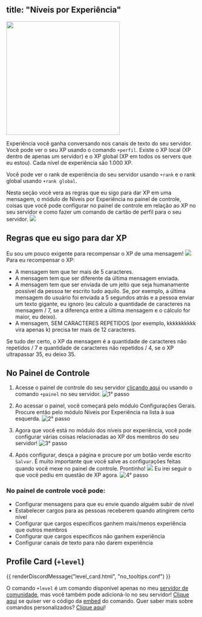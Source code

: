 title: "Níveis por Experiência"
---

<img src="https://i.imgur.com/SMrrBfQ.png" style="text-align: center;" height="300" />

Experiência você ganha conversando nos canais de texto do seu servidor. Você pode ver o seu XP usando o comando `+perfil`. Existe o XP local (XP dentro de apenas um servidor) e o XP global (XP em todos os servers que eu estou). Cada nível de experiência são 1.000 XP.

Você pode ver o rank de experiência do seu servidor usando `+rank` e o rank global usando `+rank global`.

Nesta seção você vera as regras que eu sigo para dar XP em uma mensagem, o módulo de Níveis por Experiência no painel de controle, coisas que você pode configurar no painel de controle em relação ao XP no seu servidor e como fazer um comando de cartão de perfil para o seu servidor. <img src="https://cdn.discordapp.com/emojis/731873534036541500.png?v=1" class="inline-emoji">

## Regras que eu sigo para dar XP
Eu sou um pouco exigente para recompensar o XP de uma mensagem! <img src="https://cdn.discordapp.com/emojis/729723959284727808.png?v=1" class="inline-emoji"> Para eu recompensar o XP:

* A mensagem tem que ter mais de 5 caracteres.
* A mensagem tem que ser diferente da última mensagem enviada.
* A mensagem tem que ser enviada de um jeito que seja humanamente possível da pessoa ter escrito tudo aquilo. Se, por exemplo, a última mensagem do usuário foi enviada a 5 segundos atrás e a pessoa enviar um texto gigante, eu ignoro (eu calculo a quantidade de caracteres na mensagem / 7, se a diferença entre a última mensagem e o cálculo for maior, eu deixo).
* A mensagem, SEM CARACTERES REPETIDOS (por exemplo, kkkkkkkkkk vira apenas k) precisa ter mais de 12 caracteres.

Se tudo der certo, o XP da mensagem é a quantidade de caracteres não repetidos / 7 e quantidade de caracteres não repetidos / 4, se o XP ultrapassar 35, eu deixo 35.

## No Painel de Controle
1. Acesse o painel de controle do seu servidor [clicando aqui](/dashboard) ou usando o comando `+painel` no seu servidor.
![1° passo](https://i.imgur.com/myEkOAY.png)

2. Ao acessar o painel, você começará pelo módulo Configurações Gerais. Procure então pelo módulo Níveis por Experiência na lista à sua esquerda.
![2° passo](https://cdn.discordapp.com/attachments/358774895850815488/799303027051331604/unknown.png)

3. Agora que você está no módulo dos níveis por experiência, você pode configurar várias coisas relacionadas ao XP dos membros do seu servidor! 
![3° passo](https://cdn.discordapp.com/attachments/358774895850815488/799303975995703406/unknown.png)

4. Após configurar, desça a página e procure por um botão verde escrito `Salvar`. É muito importante que você salve as configurações feitas quando você mexe no painel de controle. Prontinho! <img src="https://cdn.discordapp.com/emojis/519546310978830355.png?v=1" class="inline-emoji"> Eu irei seguir o que você pediu em questão de XP agora.
![4° passo](https://cdn.discordapp.com/attachments/358774895850815488/799304702806327376/unknown.png)

### No painel de controle você pode:
* Configurar mensagens para que eu envie quando alguém subir de nível
* Estabelecer cargos para as pessoas receberem quando atingirem certo nível
* Configurar que cargos específicos ganhem mais/menos experiência que outros membros
* Configurar que cargos específicos não ganhem experiência
* Configurar canais de texto para não darem experiência

## Profile Card (`+level`)
{{ renderDiscordMessage("level_card.html", "no_tooltips.conf") }}

O comando `+level` é um comando disponível apenas no meu [servidor de comunidade](https://discord.gg/lori), mas você também pode adicioná-lo no seu servidor! [Clique aqui](https://gist.github.com/MrPowerGamerBR/0d85d998e9ef656e7a6ab8b04f029380) se quiser ver o código da [embed](/extras/faq-loritta/embeds) do comando. Quer saber mais sobre comandos personalizados? [Clique aqui](/extras/faq-loritta/custom-commands)!

